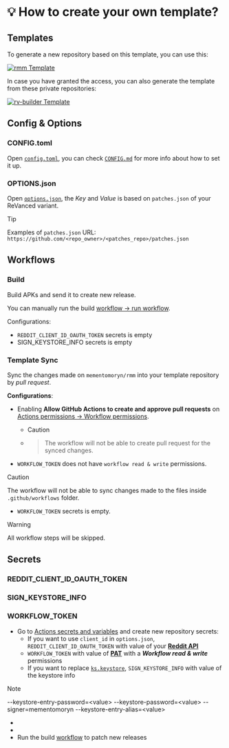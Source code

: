 # 💡 How to create your own template?

## Templates

To generate a new repository based on this template, you can use this:

[![rmm Template](https://img.shields.io/badge/rmm-Template-444444?style=for-the-badge&logo=github&labelColor=444444&color=222333)](https://github.com/new?template_name=rmm&template_owner=mementomoryn)

In case you have granted the access, you can also generate the template from these private repositories:

[![rv-builder Template](https://img.shields.io/badge/rv%20builder-Template-444444?style=for-the-badge&logo=github&labelColor=444444&color=222333)](https://github.com/new?template_name=rv-builder&template_owner=mementomoryn)

## Config & Options

### CONFIG.toml
Open [`config.toml`](../config.toml), you can check [`CONFIG.md`](./CONFIG.md) for more info about how to set it up.

### OPTIONS.json
Open [`options.json`](../options.json), the _Key_ and _Value_ is based on `patches.json` of your ReVanced variant.
> [!TIP]
> Examples of `patches.json` URL: `https://github.com/<repo_owner>/<patches_repo>/patches.json`

## Workflows

### Build
Build APKs and send it to create new release.

You can manually run the build [workflow → run workflow](../../../actions/workflows/build.yml).

Configurations:
* `REDDIT_CLIENT_ID_OAUTH_TOKEN` secrets is empty
* SIGN_KEYSTORE_INFO secrets is empty

### Template Sync
Sync the changes made on `mementomoryn/rmm` into your template repository by *pull request*.

**Configurations**:
* Enabling **Allow GitHub Actions to create and approve pull requests** on [Actions permissions → Workflow permissions](../../../settings/actions).
  * > [!CAUTION]
  * > The workflow will not be able to create pull request for the synced changes.
* `WORKFLOW_TOKEN` does not have `workflow read & write` permissions.
> [!CAUTION]
> The workflow will not be able to sync changes made to the files inside `.github/workflows` folder.
* `WORKFLOW_TOKEN` secrets is empty.
> [!WARNING]
> All workflow steps will be skipped.


## Secrets

### REDDIT_CLIENT_ID_OAUTH_TOKEN

### SIGN_KEYSTORE_INFO

### WORKFLOW_TOKEN

 * Go to [Actions secrets and variables](../../settings/secrets/actions) and create new repository secrets:
   * If you want to use `client_id` in `options.json`, `REDDIT_CLIENT_ID_OAUTH_TOKEN` with value of your [**Reddit API**](https://www.reddit.com/prefs/apps)
   * `WORKFLOW_TOKEN` with value of [**PAT**](https://github.com/settings/tokens) with a **_Workflow read & write_** permissions
   * If you want to replace [`ks.keystore`](./ks.keystore), `SIGN_KEYSTORE_INFO` with value of the keystore info
> [!NOTE]
> --keystore-entry-password=\<value\> --keystore-password=\<value\> --signer=mementomoryn --keystore-entry-alias=\<value\>
 * 
 * 
 * Run the build [workflow](../../actions/workflows/build.yml) to patch new releases